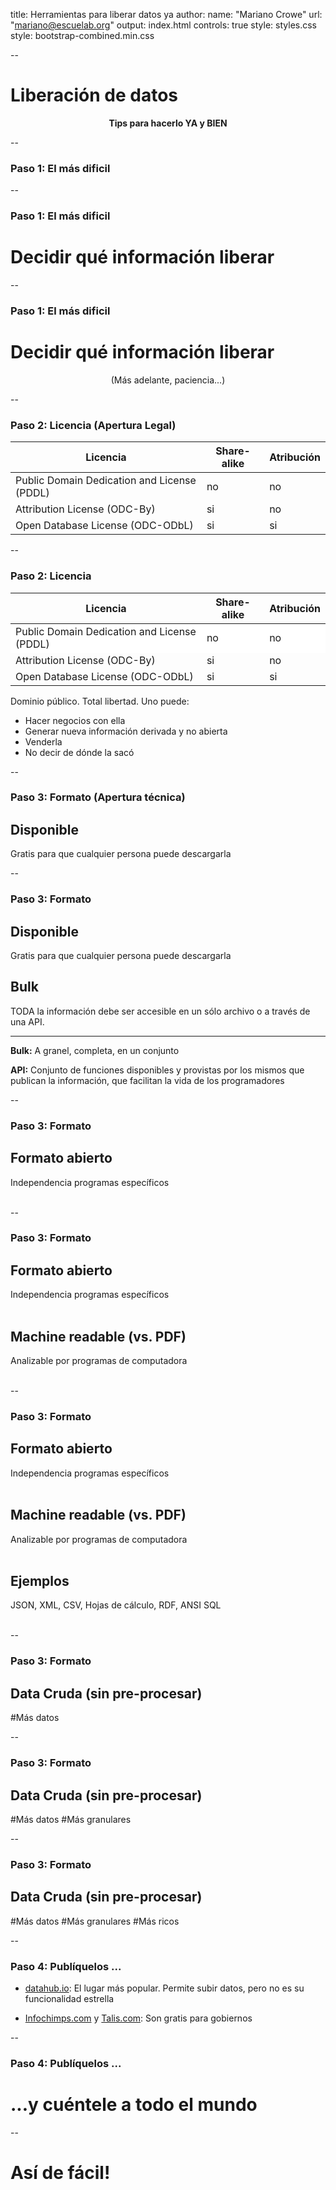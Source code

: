 title: Herramientas para liberar datos ya
author:
  name: "Mariano Crowe"
  url: "mariano@escuelab.org"
output: index.html
controls: true
style: styles.css
style: bootstrap-combined.min.css

--

# Liberación de datos
<center><b>Tips para hacerlo YA y BIEN</b></center>

--

### Paso 1: El más dificil

--

### Paso 1: El más dificil

# Decidir qué información liberar

--

### Paso 1: El más dificil

# Decidir qué información liberar
<center>(Más adelante, paciencia...)</center>

--

### Paso 2: Licencia (Apertura Legal)

<table class="table">
  <thead>
    <tr>
      <th>Licencia</th>
      <th>Share-alike</th>
      <th>Atribución</th>
    </tr>
  </head>
  <tbody>
    <tr>
      <td>Public Domain Dedication and License (PDDL)</td>
      <td>no</td>
      <td>no</td>
    </tr>
    <tr>
      <td>Attribution License (ODC-By)</td>
      <td>si</td>
      <td>no</td>
    </tr>
    <tr>
      <td>Open Database License (ODC-ODbL) </td>
      <td>si</td>
      <td>si</td>
    </tr>
  </tbody>
</table>

--

### Paso 2: Licencia

<table class="table">
  <thead>
    <tr>
      <th>Licencia</th>
      <th>Share-alike</th>
      <th>Atribución</th>
    </tr>
  </head>
  <tbody>
    <tr style="background-color: white">
      <td>Public Domain Dedication and License (PDDL)</td>
      <td>no</td>
      <td>no</td>
    </tr>
    <tr>
      <td>Attribution License (ODC-By)</td>
      <td>si</td>
      <td>no</td>
    </tr>
    <tr>
      <td>Open Database License (ODC-ODbL) </td>
      <td>si</td>
      <td>si</td>
    </tr>
  </tbody>
</table>

Dominio público. Total libertad. Uno puede:

* Hacer negocios con ella
* Generar nueva información derivada y no abierta
* Venderla
* No decir de dónde la sacó

--

### Paso 3: Formato (Apertura técnica)

## Disponible
Gratis para que cualquier persona puede descargarla

--

### Paso 3: Formato

## Disponible
Gratis para que cualquier persona puede descargarla

## Bulk
TODA la información debe ser accesible en un sólo archivo o a través de una API.
<footer>
<hr/>
<p><b>Bulk:</b> A granel, completa, en un conjunto</p>
<p><b>API:</b> Conjunto de funciones disponibles y provistas por los mismos
que publican la información, que facilitan la vida de los programadores</p>
</footer>

--

### Paso 3: Formato

## Formato abierto
Independencia programas específicos
<br/>
<br/>

--

### Paso 3: Formato

## Formato abierto
Independencia programas específicos
<br/>
<br/>

## Machine readable (vs. PDF)
Analizable por programas de computadora
<br/>
<br/>

--

### Paso 3: Formato

## Formato abierto
Independencia programas específicos
<br/>
<br/>

## Machine readable (vs. PDF)
Analizable por programas de computadora
<br/>
<br/>

## Ejemplos
JSON, XML, CSV, Hojas de cálculo, RDF, ANSI SQL
<br/>
<br/>

--

### Paso 3: Formato

## Data Cruda (sin pre-procesar)
#Más datos

--

### Paso 3: Formato

## Data Cruda (sin pre-procesar)
#Más datos
#Más granulares

--

### Paso 3: Formato

## Data Cruda (sin pre-procesar)
#Más datos
#Más granulares
#Más ricos

--

### Paso 4: Publíquelos ...

* [datahub.io](http://http://datahub.io/): El lugar más popular. Permite subir datos, pero no es su funcionalidad estrella<br/>

* [Infochimps.com](http://infochimps.com) y [Talis.com](http://talis.com): Son gratis para gobiernos <br/>


--

### Paso 4: Publíquelos ...

# ...y cuéntele a todo el mundo

--

# Así de fácil!
